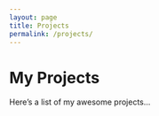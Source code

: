 ```yaml
---
layout: page
title: Projects
permalink: /projects/
---
```


# My Projects

Here’s a list of my awesome projects...